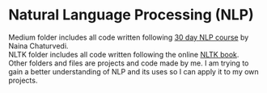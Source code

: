 # Natural Language Processing (NLP)
Medium folder includes all code written following [30 day NLP course](https://medium.com/coders-mojo/day-1-30-days-of-natural-language-processing-series-with-projects-b29211d5450c) by Naina Chaturvedi.
<br>
NLTK folder includes all code written following the online [NLTK book](https://www.nltk.org/book/).
<br>
Other folders and files are projects and code made by me. I am trying to gain a better understanding of NLP and its uses so I can apply it to my own projects.